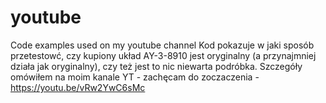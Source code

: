 # youtube
Code examples used on my youtube channel
Kod pokazuje w jaki sposób przetestowć, czy kupiony układ AY-3-8910 jest oryginalny (a przynajmniej działa jak oryginalny), czy też jest to nic niewarta podróbka.
Szczegóły omówiłem na moim kanale YT - zachęcam do zoczaczenia - https://youtu.be/vRw2YwC6sMc
